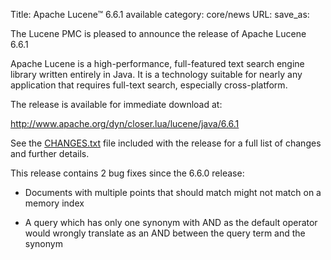Title: Apache Lucene™ 6.6.1 available
category: core/news
URL: 
save_as: 

The Lucene PMC is pleased to announce the release of Apache Lucene 6.6.1

Apache Lucene is a high-performance, full-featured text search engine
library written entirely in Java. It is a technology suitable for nearly
any application that requires full-text search, especially cross-platform.

The release is available for immediate download at:

   <http://www.apache.org/dyn/closer.lua/lucene/java/6.6.1>

See the [CHANGES.txt](/core/6_6_1/changes/Changes.html) file included with the
release for a full list of changes and further details.

This release contains 2 bug fixes since the 6.6.0 release:

 * Documents with multiple points that should match might not match on a memory index

 * A query which has only one synonym with AND as the default operator would
   wrongly translate as an AND between the query term and the synonym

